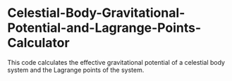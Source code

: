# Celestial-Body-Gravitational-Potential-and-Lagrange-Points-Calculator
This code calculates the effective gravitational potential of a celestial body system and the Lagrange points of the system.
